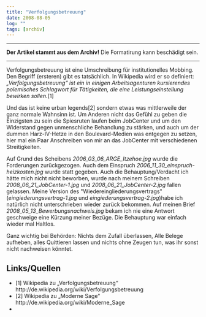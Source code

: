 ```yaml
---
title: "Verfolgungsbetreuung"
date: 2008-08-05
log: ""
tags: [archiv]
---
```

<hr><b>Der Artikel stammt aus dem Archiv!</b> Die Formatirung kann beschädigt sein.<hr>
Verfolgungsbetreuung ist eine Umschreibung für institutionelles Mobbing. Den Begriff (ersteren) gibt es tatsächlich. In Wikipedia wird er so definiert: 
<i>„Verfolgungsbetreuung“ ist ein in einigen Arbeitsagenturen kursierendes polemisches Schlagwort für Tätigkeiten, die eine Leistungseinstellung bewirken sollen.</i>[1]

Und das ist keine urban legends[2] sondern etwas was mittlerweile der ganz normale Wahnsinn ist. Um Anderen nicht das Gefühl zu geben die Einzigsten zu sein die Spiesruten laufen beim JobCenter und um den Widerstand gegen unmenschliche Behandlung zu stärken, und auch  um der dummen Harz-IV-Hetze in den Boulevard-Medien was entgegen zu setzen, hier mal ein Paar Anschreiben von mir an das JobCenter mit verschiedenen Streitigkeiten.

Auf Grund des Scheibens <i>2006_03_06_ARGE_Itzehoe.jpg</i> wurde die Forderungen zurückgezogen.  Auch dem Einspruch <i>2006_11_30_einspruch-heizkosten.jpg</i> wurde statt gegeben. Auch die Behauptung/Verdacht ich hätte mich nicht nicht beworben, wurde nach meinem Schreiben <i>2008_06_21_JobCenter-1.jpg</i> und <i>2008_06_21_JobCenter-2.jpg</i> fallen gelassen. Meine Version des "Wiedereingliederungsvertrags" (<i>eingiederungsvertrag-1.jpg</i> und <i>eingiederungsvertrag-2.jpg</i>)habe ich natürlich nicht unterschrieben wieder zurück bekommen. Auf meinen Brief <i>2008_05_13_Bewerbungsnachweis.jpg</i> bekam ich nie eine Antwort geschweige eine Kürzung meiner Bezüge. Die Behauptung war einfach wieder mal Haltlos. 

Ganz wichtig bei Behörden: Nichts dem Zufall überlassen, Alle Belege aufheben, alles Quittieren lassen und nichts ohne Zeugen tun, was ihr sonst nicht nachweisen könntet. 
 
<h2>Links/Quellen</h2>
<ul>
    <li>[1] Wikipedia zu „Verfolgungsbetreuung“ http://de.wikipedia.org/wiki/Verfolgungsbetreuung</li>
    <li>[2] Wikipedia zu „Moderne Sage" http://de.wikipedia.org/wiki/Moderne_Sage<li>
</ul>
